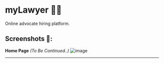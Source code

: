 # myLawyer 👨‍⚖
Online advocate hiring platform.

## Screenshots 📸:

**Home Page** *(To Be Continued..)*
![image](https://github.com/iamneek/myLawyer/assets/136208577/7ab1f0fc-a9c9-4a0f-8b67-5bcef3fa676e)

---
